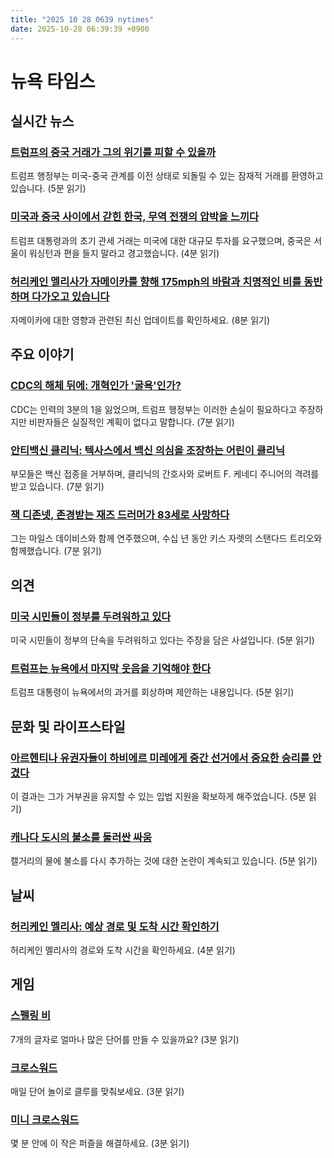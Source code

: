 ```yaml
---
title: "2025 10 28 0639 nytimes"
date: 2025-10-28 06:39:39 +0900
---
```


# 뉴욕 타임스

## 실시간 뉴스

### [트럼프의 중국 거래가 그의 위기를 피할 수 있을까](https://www.nytimes.com/2025/10/27/us/politics/trump-china-trade-deal-talks.html)
 트럼프 행정부는 미국-중국 관계를 이전 상태로 되돌릴 수 있는 잠재적 거래를 환영하고 있습니다. (5분 읽기)

### [미국과 중국 사이에서 갇힌 한국, 무역 전쟁의 압박을 느끼다](https://www.nytimes.com/2025/10/27/business/south-korea-trump-tariffs.html)
 트럼프 대통령과의 초기 관세 거래는 미국에 대한 대규모 투자를 요구했으며, 중국은 서울이 워싱턴과 편을 들지 말라고 경고했습니다. (4분 읽기)

### [허리케인 멜리사가 자메이카를 향해 175mph의 바람과 치명적인 비를 동반하며 다가오고 있습니다](https://www.nytimes.com/live/2025/10/27/weather/hurricane-melissa-jamaica)
 자메이카에 대한 영향과 관련된 최신 업데이트를 확인하세요. (8분 읽기)

## 주요 이야기

### [CDC의 해체 뒤에: 개혁인가 '굴욕'인가?](https://www.nytimes.com/2025/10/27/health/cdc-kennedy.html)
 CDC는 인력의 3분의 1을 잃었으며, 트럼프 행정부는 이러한 손실이 필요하다고 주장하지만 비판자들은 실질적인 계획이 없다고 말합니다. (7분 읽기)

### [안티백신 클리닉: 텍사스에서 백신 의심을 조장하는 어린이 클리닉](https://www.nytimes.com/2025/10/27/us/politics/antivax-clinic-texas.html)
 부모들은 백신 접종을 거부하며, 클리닉의 간호사와 로버트 F. 케네디 주니어의 격려를 받고 있습니다. (7분 읽기)

### [잭 디존넷, 존경받는 재즈 드러머가 83세로 사망하다](https://www.nytimes.com/2025/10/27/arts/music/jack-dejohnette-dead.html)
 그는 마일스 데이비스와 함께 연주했으며, 수십 년 동안 키스 자렛의 스탠다드 트리오와 함께했습니다. (7분 읽기)

## 의견

### [미국 시민들이 정부를 두려워하고 있다](https://www.nytimes.com/2025/10/27/opinion/immigration-enforcement-latino-discrimination.html)
 미국 시민들이 정부의 단속을 두려워하고 있다는 주장을 담은 사설입니다. (5분 읽기)

### [트럼프는 뉴욕에서 마지막 웃음을 기억해야 한다](https://www.nytimes.com/2025/10/27/opinion/trump-cities-drop-dead.html)
 트럼프 대통령이 뉴욕에서의 과거를 회상하며 제안하는 내용입니다. (5분 읽기)

## 문화 및 라이프스타일

### [아르헨티나 유권자들이 하비에르 미레에게 중간 선거에서 중요한 승리를 안겼다](https://www.nytimes.com/2025/10/27/world/americas/argentina-election-javier-milei.html)
 이 결과는 그가 거부권을 유지할 수 있는 입법 지원을 확보하게 해주었습니다. (5분 읽기)

### [캐나다 도시의 불소를 둘러싼 싸움](https://www.nytimes.com/2025/10/27/world/canada/canada-calgary-fluoride-water.html)
 캘거리의 물에 불소를 다시 추가하는 것에 대한 논란이 계속되고 있습니다. (5분 읽기)

## 날씨

### [허리케인 멜리사: 예상 경로 및 도착 시간 확인하기](https://www.nytimes.com/live/2025/10/27/weather/hurricane-melissa-jamaica)
 허리케인 멜리사의 경로와 도착 시간을 확인하세요. (4분 읽기)

## 게임

### [스펠링 비](https://www.nytimes.com/puzzles/spelling-bee)
 7개의 글자로 얼마나 많은 단어를 만들 수 있을까요? (3분 읽기)

### [크로스워드](https://www.nytimes.com/crosswords/game/daily)
 매일 단어 놀이로 클루를 맞춰보세요. (3분 읽기)

### [미니 크로스워드](http://www.nytimes.com/crosswords/game/mini)
 몇 분 안에 이 작은 퍼즐을 해결하세요. (3분 읽기)